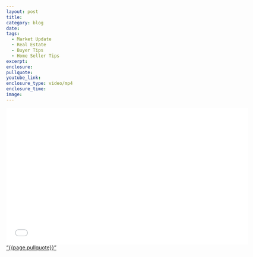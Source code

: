 ```yaml
---
layout: post
title:
category: blog  
date:   
tags:
  - Market Update
  - Real Estate
  - Buyer Tips
  - Home Seller Tips
excerpt:
enclosure:
pullquote:
youtube_link:
enclosure_type: video/mp4
enclosure_time:
image:
---
```

<iframe id="video" width="652" height="367" src="{{page.youtube}}" frameborder="0" allowfullscreen=""></iframe>
<a href="https://twitter.com/home/?status={{page.pullquote}}%20{{site.url}}{{page.url}}%20via%40{{site.data.settings.socials.twitter | remove: 'https://twitter.com/'}}" target='_blank' class="pullquote">&#8220;{{page.pullquote}}&#8221;</a>
